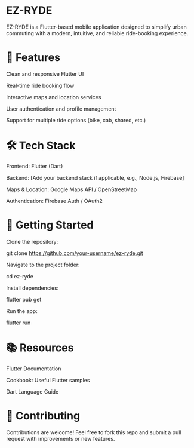 # EZ-RYDE

EZ-RYDE is a Flutter-based mobile application designed to simplify urban commuting with a modern, intuitive, and reliable ride-booking experience.

# 🚀 Features

Clean and responsive Flutter UI

Real-time ride booking flow

Interactive maps and location services

User authentication and profile management

Support for multiple ride options (bike, cab, shared, etc.)

# 🛠️ Tech Stack

Frontend: Flutter (Dart)

Backend: [Add your backend stack if applicable, e.g., Node.js, Firebase]

Maps & Location: Google Maps API / OpenStreetMap

Authentication: Firebase Auth / OAuth2

# 📱 Getting Started

Clone the repository:

git clone https://github.com/your-username/ez-ryde.git


Navigate to the project folder:

cd ez-ryde


Install dependencies:

flutter pub get


Run the app:

flutter run

# 📚 Resources

Flutter Documentation

Cookbook: Useful Flutter samples

Dart Language Guide

# 🤝 Contributing

Contributions are welcome! Feel free to fork this repo and submit a pull request with improvements or new features.
